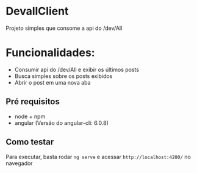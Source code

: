 # DevallClient

Projeto simples que consome a api do /dev/All

# Funcionalidades:

- Consumir api do /dev/All e exibir os últimos posts
- Busca simples sobre os posts exibidos 
- Abrir o post em uma nova aba

## Pré requisitos
- node + npm
- angular 
(Versão do angular-cli: 6.0.8)

## Como testar



Para executar, basta rodar `ng serve` e acessar `http://localhost:4200/` no navegador




